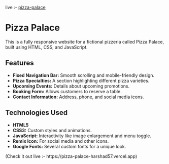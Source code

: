 live :- [pizza-palace](https://pizza-palace-harshad57.vercel.app)

<h1>Pizza Palace</h1>
<p>This is a fully responsive website for a fictional pizzeria called Pizza Palace, built using HTML, CSS, and JavaScript.</p>

<h2>Features</h2>
<ul>
    <li><strong>Fixed Navigation Bar:</strong> Smooth scrolling and mobile-friendly design.</li>
    <li><strong>Pizza Specialties:</strong> A section highlighting different pizza varieties.</li>
    <li><strong>Upcoming Events:</strong> Details about upcoming promotions.</li>
    <li><strong>Booking Form:</strong> Allows customers to reserve a table.</li>
    <li><strong>Contact Information:</strong> Address, phone, and social media icons.</li>
</ul>

<h2>Technologies Used</h2>
<ul>
    <li><strong>HTML5</strong></li>
    <li><strong>CSS3:</strong> Custom styles and animations.</li>
    <li><strong>JavaScript:</strong> Interactivity like image enlargement and menu toggle.</li>
    <li><strong>Remix Icon:</strong> For social media and other icons.</li>
    <li><strong>Google Fonts:</strong> Several custom fonts for a unique look.</li>
</ul>

<p>(Check it out live :- https://pizza-palace-harshad57.vercel.app)</p>

